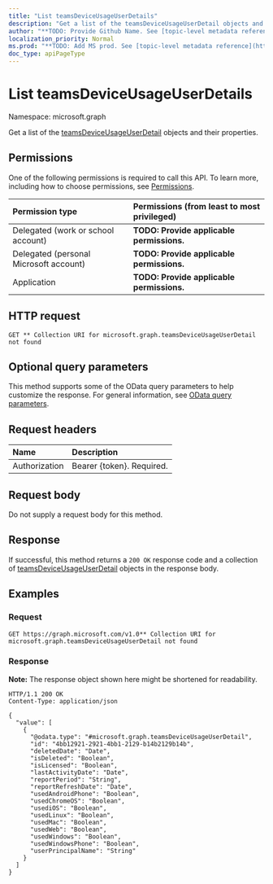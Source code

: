 ```yaml
---
title: "List teamsDeviceUsageUserDetails"
description: "Get a list of the teamsDeviceUsageUserDetail objects and their properties."
author: "**TODO: Provide Github Name. See [topic-level metadata reference](https://msgo.azurewebsites.net/add/document/guidelines/metadata.html#topic-level-metadata)**"
localization_priority: Normal
ms.prod: "**TODO: Add MS prod. See [topic-level metadata reference](https://msgo.azurewebsites.net/add/document/guidelines/metadata.html#topic-level-metadata)**"
doc_type: apiPageType
---
```


# List teamsDeviceUsageUserDetails
Namespace: microsoft.graph



Get a list of the [teamsDeviceUsageUserDetail](../resources/teamsdeviceusageuserdetail.md) objects and their properties.

## Permissions
One of the following permissions is required to call this API. To learn more, including how to choose permissions, see [Permissions](/graph/permissions-reference).

|Permission type|Permissions (from least to most privileged)|
|:---|:---|
|Delegated (work or school account)|**TODO: Provide applicable permissions.**|
|Delegated (personal Microsoft account)|**TODO: Provide applicable permissions.**|
|Application|**TODO: Provide applicable permissions.**|

## HTTP request

<!-- {
  "blockType": "ignored"
}
-->
``` http
GET ** Collection URI for microsoft.graph.teamsDeviceUsageUserDetail not found
```

## Optional query parameters
This method supports some of the OData query parameters to help customize the response. For general information, see [OData query parameters](/graph/query-parameters).

## Request headers
|Name|Description|
|:---|:---|
|Authorization|Bearer {token}. Required.|

## Request body
Do not supply a request body for this method.

## Response

If successful, this method returns a `200 OK` response code and a collection of [teamsDeviceUsageUserDetail](../resources/teamsdeviceusageuserdetail.md) objects in the response body.

## Examples

### Request
<!-- {
  "blockType": "request",
  "name": "list_teamsdeviceusageuserdetail"
}
-->
``` http
GET https://graph.microsoft.com/v1.0** Collection URI for microsoft.graph.teamsDeviceUsageUserDetail not found
```


### Response
**Note:** The response object shown here might be shortened for readability.
<!-- {
  "blockType": "response",
  "truncated": true,
  "@odata.type": "Collection(microsoft.graph.teamsDeviceUsageUserDetail)"
}
-->
``` http
HTTP/1.1 200 OK
Content-Type: application/json

{
  "value": [
    {
      "@odata.type": "#microsoft.graph.teamsDeviceUsageUserDetail",
      "id": "4bb12921-2921-4bb1-2129-b14b2129b14b",
      "deletedDate": "Date",
      "isDeleted": "Boolean",
      "isLicensed": "Boolean",
      "lastActivityDate": "Date",
      "reportPeriod": "String",
      "reportRefreshDate": "Date",
      "usedAndroidPhone": "Boolean",
      "usedChromeOS": "Boolean",
      "usediOS": "Boolean",
      "usedLinux": "Boolean",
      "usedMac": "Boolean",
      "usedWeb": "Boolean",
      "usedWindows": "Boolean",
      "usedWindowsPhone": "Boolean",
      "userPrincipalName": "String"
    }
  ]
}
```

